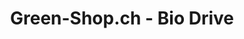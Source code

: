---
title: "Green-Shop.ch - Bio Drive"
url: /arnex-sur-orbe/green-shop-ch-bio-drive/
shop: Lebensmittel
---